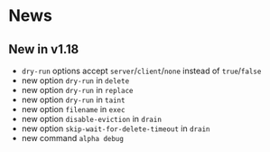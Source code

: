 # News

## New in v1.18

- `dry-run` options accept `server`/`client`/`none` instead of `true`/`false`
- new option `dry-run` in `delete`
- new option `dry-run` in `replace`
- new option `dry-run` in `taint`
- new option `filename` in `exec`
- new option `disable-eviction` in `drain`
- new option `skip-wait-for-delete-timeout` in `drain`
- new command `alpha debug`
